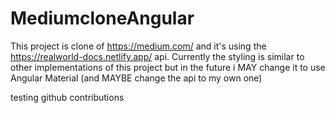 # MediumcloneAngular

This project is clone of https://medium.com/ and it's using the https://realworld-docs.netlify.app/ api. Currently the styling is similar to other implementations of this project but in the future i MAY change it to use Angular Material (and MAYBE change the api to my own one)

testing github contributions
